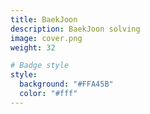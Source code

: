 ```yaml
---
title: BaekJoon
description: BaekJoon solving
image: cover.png
weight: 32

# Badge style
style:
  background: "#FFA45B"
  color: "#fff"
---
```

